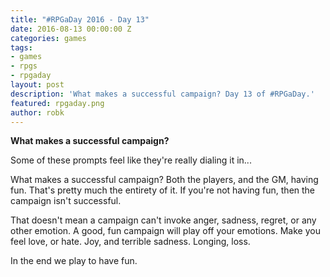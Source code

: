 ```yaml
---
title: "#RPGaDay 2016 - Day 13"
date: 2016-08-13 00:00:00 Z
categories: games
tags:
- games
- rpgs
- rpgaday
layout: post
description: 'What makes a successful campaign? Day 13 of #RPGaDay.'
featured: rpgaday.png
author: robk
---
```


**What makes a successful campaign?**

Some of these prompts feel like they're really dialing it in...

What makes a successful campaign? Both the players, and the GM, having fun. That's pretty much the entirety of it. If you're not having fun, then the campaign isn't successful.

That doesn't mean a campaign can't invoke anger, sadness, regret, or any other emotion. A good, fun campaign will play off your emotions. Make you feel love, or hate. Joy, and terrible sadness. Longing, loss.

In the end we play to have fun.
